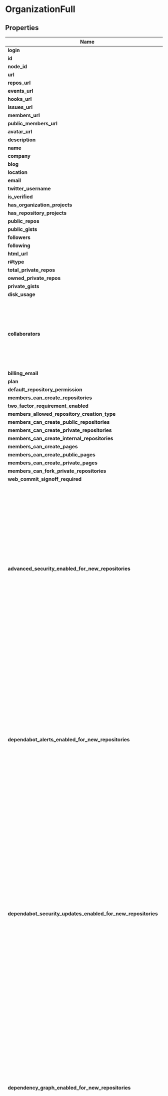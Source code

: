 # OrganizationFull

## Properties

Name | Type | Description | Notes
------------ | ------------- | ------------- | -------------
**login** | **String** |  | 
**id** | **i32** |  | 
**node_id** | **String** |  | 
**url** | **String** |  | 
**repos_url** | **String** |  | 
**events_url** | **String** |  | 
**hooks_url** | **String** |  | 
**issues_url** | **String** |  | 
**members_url** | **String** |  | 
**public_members_url** | **String** |  | 
**avatar_url** | **String** |  | 
**description** | Option<**String**> |  | 
**name** | Option<**String**> |  | [optional]
**company** | Option<**String**> |  | [optional]
**blog** | Option<**String**> |  | [optional]
**location** | Option<**String**> |  | [optional]
**email** | Option<**String**> |  | [optional]
**twitter_username** | Option<**String**> |  | [optional]
**is_verified** | Option<**bool**> |  | [optional]
**has_organization_projects** | **bool** |  | 
**has_repository_projects** | **bool** |  | 
**public_repos** | **i32** |  | 
**public_gists** | **i32** |  | 
**followers** | **i32** |  | 
**following** | **i32** |  | 
**html_url** | **String** |  | 
**r#type** | **String** |  | 
**total_private_repos** | Option<**i32**> |  | [optional]
**owned_private_repos** | Option<**i32**> |  | [optional]
**private_gists** | Option<**i32**> |  | [optional]
**disk_usage** | Option<**i32**> |  | [optional]
**collaborators** | Option<**i32**> | The number of collaborators on private repositories.  This field may be null if the number of private repositories is over 50,000. | [optional]
**billing_email** | Option<**String**> |  | [optional]
**plan** | Option<[**models::OrganizationFullPlan**](organization_full_plan.md)> |  | [optional]
**default_repository_permission** | Option<**String**> |  | [optional]
**members_can_create_repositories** | Option<**bool**> |  | [optional]
**two_factor_requirement_enabled** | Option<**bool**> |  | [optional]
**members_allowed_repository_creation_type** | Option<**String**> |  | [optional]
**members_can_create_public_repositories** | Option<**bool**> |  | [optional]
**members_can_create_private_repositories** | Option<**bool**> |  | [optional]
**members_can_create_internal_repositories** | Option<**bool**> |  | [optional]
**members_can_create_pages** | Option<**bool**> |  | [optional]
**members_can_create_public_pages** | Option<**bool**> |  | [optional]
**members_can_create_private_pages** | Option<**bool**> |  | [optional]
**members_can_fork_private_repositories** | Option<**bool**> |  | [optional]
**web_commit_signoff_required** | Option<**bool**> |  | [optional]
**advanced_security_enabled_for_new_repositories** | Option<**bool**> | **Endpoint closing down notice.** Please use [code security configurations](https://docs.github.com/rest/code-security/configurations) instead.  Whether GitHub Advanced Security is enabled for new repositories and repositories transferred to this organization.  This field is only visible to organization owners or members of a team with the security manager role. | [optional]
**dependabot_alerts_enabled_for_new_repositories** | Option<**bool**> | **Endpoint closing down notice.** Please use [code security configurations](https://docs.github.com/rest/code-security/configurations) instead.  Whether Dependabot alerts are automatically enabled for new repositories and repositories transferred to this organization.  This field is only visible to organization owners or members of a team with the security manager role. | [optional]
**dependabot_security_updates_enabled_for_new_repositories** | Option<**bool**> | **Endpoint closing down notice.** Please use [code security configurations](https://docs.github.com/rest/code-security/configurations) instead.  Whether Dependabot security updates are automatically enabled for new repositories and repositories transferred to this organization.  This field is only visible to organization owners or members of a team with the security manager role. | [optional]
**dependency_graph_enabled_for_new_repositories** | Option<**bool**> | **Endpoint closing down notice.** Please use [code security configurations](https://docs.github.com/rest/code-security/configurations) instead.  Whether dependency graph is automatically enabled for new repositories and repositories transferred to this organization.  This field is only visible to organization owners or members of a team with the security manager role. | [optional]
**secret_scanning_enabled_for_new_repositories** | Option<**bool**> | **Endpoint closing down notice.** Please use [code security configurations](https://docs.github.com/rest/code-security/configurations) instead.  Whether secret scanning is automatically enabled for new repositories and repositories transferred to this organization.  This field is only visible to organization owners or members of a team with the security manager role. | [optional]
**secret_scanning_push_protection_enabled_for_new_repositories** | Option<**bool**> | **Endpoint closing down notice.** Please use [code security configurations](https://docs.github.com/rest/code-security/configurations) instead.  Whether secret scanning push protection is automatically enabled for new repositories and repositories transferred to this organization.  This field is only visible to organization owners or members of a team with the security manager role. | [optional]
**secret_scanning_push_protection_custom_link_enabled** | Option<**bool**> | Whether a custom link is shown to contributors who are blocked from pushing a secret by push protection. | [optional]
**secret_scanning_push_protection_custom_link** | Option<**String**> | An optional URL string to display to contributors who are blocked from pushing a secret. | [optional]
**created_at** | **String** |  | 
**updated_at** | **String** |  | 
**archived_at** | Option<**String**> |  | 
**deploy_keys_enabled_for_repositories** | Option<**bool**> | Controls whether or not deploy keys may be added and used for repositories in the organization. | [optional]

[[Back to Model list]](../README.md#documentation-for-models) [[Back to API list]](../README.md#documentation-for-api-endpoints) [[Back to README]](../README.md)


